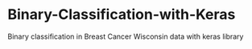# Binary-Classification-with-Keras
Binary classification in Breast Cancer Wisconsin data with keras library
